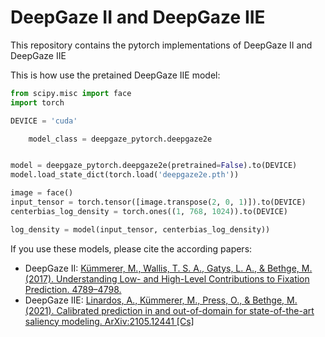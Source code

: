 # DeepGaze II and DeepGaze IIE

This repository contains the pytorch implementations of DeepGaze II and DeepGaze IIE

This is how use the pretained DeepGaze IIE model:

```python
from scipy.misc import face
import torch

DEVICE = 'cuda'

    model_class = deepgaze_pytorch.deepgaze2e


model = deepgaze_pytorch.deepgaze2e(pretrained=False).to(DEVICE)
model.load_state_dict(torch.load('deepgaze2e.pth'))

image = face()
input_tensor = torch.tensor([image.transpose(2, 0, 1)]).to(DEVICE)
centerbias_log_density = torch.ones((1, 768, 1024)).to(DEVICE)

log_density = model(input_tensor, centerbias_log_density))
```

If you use these models, please cite the according papers:

* DeepGaze II: [Kümmerer, M., Wallis, T. S. A., Gatys, L. A., & Bethge, M. (2017). Understanding Low- and High-Level Contributions to Fixation Prediction. 4789–4798.](http://openaccess.thecvf.com/content_iccv_2017/html/Kummerer_Understanding_Low-_and_ICCV_2017_paper.html)
* DeepGaze IIE: [Linardos, A., Kümmerer, M., Press, O., & Bethge, M. (2021). Calibrated prediction in and out-of-domain for state-of-the-art saliency modeling. ArXiv:2105.12441 [Cs]](http://arxiv.org/abs/2105.12441)
